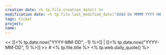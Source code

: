 ```yaml
---
creation date: <% tp.file.creation_date() %>
modification date: <% tp.file.last_modified_date("dddd Do MMMM YYYY HH:mm:ss") %>
tags: ticket
project: 
name:
---
```


<< [[<% tp.date.now("YYYY-MM-DD", -1) %>]] | [[<% tp.date.now("YYYY-MM-DD", 1) %>]] >> # <% tp.file.title %> <% tp.web.daily_quote() %>